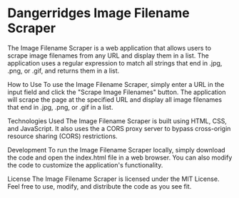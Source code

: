 # Dangerridges Image Filename Scraper

The Image Filename Scraper is a web application that allows users to scrape image filenames from any URL and display them in a list. The application uses a regular expression to match all strings that end in .jpg, .png, or .gif, and returns them in a list.

How to Use
To use the Image Filename Scraper, simply enter a URL in the input field and click the "Scrape Image Filenames" button. The application will scrape the page at the specified URL and display all image filenames that end in .jpg, .png, or .gif in a list.

Technologies Used
The Image Filename Scraper is built using HTML, CSS, and JavaScript. It also uses the a CORS proxy server to bypass cross-origin resource sharing (CORS) restrictions.

Development
To run the Image Filename Scraper locally, simply download the code and open the index.html file in a web browser. You can also modify the code to customize the application's functionality.

License
The Image Filename Scraper is licensed under the MIT License. Feel free to use, modify, and distribute the code as you see fit.
